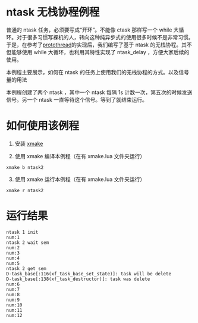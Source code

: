 # ntask 无栈协程例程

普通的 ntask 任务，必须要写成“开环”。不能像 ctask 那样写一个 while 大循环。对于很多习惯写裸机的人，转向这种纯异步式的使用很多时候不是非常习惯。
于是，在参考了[protothread](https://dunkels.com/adam/pt/)的实现后，我们编写了基于 ntask 的无栈协程。其不但能够使用 while 大循环，也利用其特性实现了 ntask_delay ，方便大家后续的使用。

本例程主要展示，如何在 ntask 的任务上使用我们的无栈协程的方式。以及信号量的用法

本例程创建了两个 ntask ，其中一个 ntask 每隔 1s 计数一次，第五次的时候发送信号。另一个 ntask 一直等待这个信号。等到了就结束运行。

# 如何使用该例程

1. 安装 [xmake](https://xmake.io/)

2. 使用 xmake 编译本例程（在有 xmake.lua 文件夹运行）

```shell
xmake b ntask2
```

3. 使用 xmake 运行本例程（在有 xmake.lua 文件夹运行）

```shell
xmake r ntask2
```

# 运行结果

```shell
ntask 1 init
num:1
ntask 2 wait sem
num:2
num:3
num:4
num:5
ntask 2 get sem
D-task_base[:116(xf_task_base_set_state)]: task will be delete
D-task_base[:138(xf_task_destructor)]: task was delete
num:6
num:7
num:8
num:9
num:10
num:11
num:12
```
